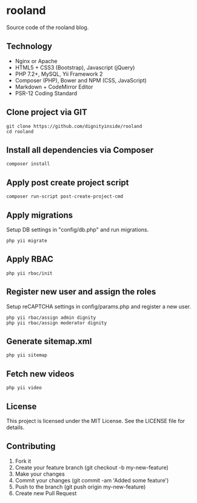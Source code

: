 # rooland

Source code of the rooland blog.

## Technology

- Nginx or Apache
- HTML5 + CSS3 (Bootstrap), Javascript (jQuery)
- PHP 7.2+, MySQL, Yii Framework 2
- Composer (PHP), Bower and NPM (CSS, JavaScript)
- Markdown + CodeMirror Editor
- PSR-12 Coding Standard

## Clone project via GIT

```
git clone https://github.com/dignityinside/rooland
cd rooland
```

## Install all dependencies via Composer

```
composer install
```

## Apply post create project script

```
composer run-script post-create-project-cmd
```

## Apply migrations

Setup DB settings in "config/db.php" and run migrations.

```
php yii migrate
```

## Apply RBAC

```
php yii rbac/init 
```

## Register new user and assign the roles

Setup reCAPTCHA settings in config/params.php and register a new user.

```
php yii rbac/assign admin dignity
php yii rbac/assign moderator dignity
```

## Generate sitemap.xml

```
php yii sitemap
```

## Fetch new videos

```
php yii video
```

## License
This project is licensed under the MIT License. See the LICENSE file for details.

## Contributing
1. Fork it
2. Create your feature branch (git checkout -b my-new-feature)
3. Make your changes
4. Commit your changes (git commit -am 'Added some feature')
5. Push to the branch (git push origin my-new-feature)
6. Create new Pull Request
